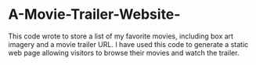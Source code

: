 # A-Movie-Trailer-Website-
 This code wrote to store a list of my favorite movies, including box art imagery and a movie trailer URL. I have used this code to generate a static web page allowing visitors to browse their movies and watch the trailer.

